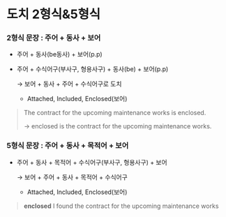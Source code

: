 # 도치 2형식&5형식

### 2형식 문장 : 주어 + 동사 + 보어

- 주어 + 동사(be동사) + 보어(p.p)

- 주어 + 수식어구(부사구, 형용사구) + 동사(be) + 보어(p.p)

  → 보어 + 동사 + 주어 + 수식어구로 도치

  - Attached, Included, Enclosed(보어)

> The contract for the upcoming maintenance works is enclosed.
>
> → enclosed is the contract for the upcoming maintenance works.



### 5형식 문장 : 주어 + 동사 + 목적어 + 보어

- 주어 + 동사 + 목적어 + 수식어구(부사구, 형용사구) + 보어

  → 보어 + 주어 + 동사 + 목적어 + 수식어구

  - Attached, Included, Enclosed(보어)

> **enclosed** I found the contract for the upcoming maintenance works